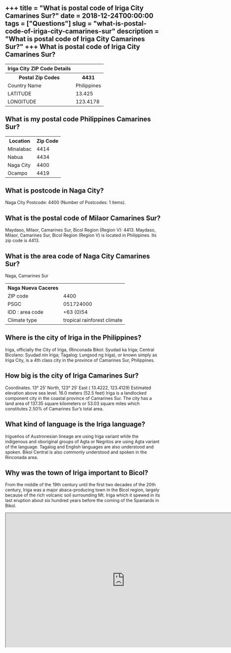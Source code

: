 +++
title = "What is postal code of Iriga City Camarines Sur?"
date = 2018-12-24T00:00:00
tags = ["Questions"]
slug = "what-is-postal-code-of-iriga-city-camarines-sur"
description = "What is postal code of Iriga City Camarines Sur?"
+++
What is postal code of Iriga City Camarines Sur?
------------------------------------------------

<table><tr><th>Iriga City ZIP Code Details</th></tr><tr><th>Postal Zip Codes</th><th>4431</th></tr><tr><td>Country Name</td><td>Philippines</td></tr><tr><td>LATITUDE</td><td>13.425</td></tr><tr><td>LONGITUDE</td><td>123.4178</td></tr></table>

What is my postal code Philippines Camarines Sur?
-------------------------------------------------

<table><tr><th>Location</th><th>Zip Code</th></tr><tr><td>Minalabac</td><td>4414</td></tr><tr><td>Nabua</td><td>4434</td></tr><tr><td>Naga City</td><td>4400</td></tr><tr><td>Ocampo</td><td>4419</td></tr></table>

What is postcode in Naga City?
------------------------------

Naga City Postcode: 4400 (Number of Postcodes: 1 items).

What is the postal code of Milaor Camarines Sur?
------------------------------------------------

Maydaso, Milaor, Camarines Sur, Bicol Region (Region V): 4413. Maydaso, Milaor, Camarines Sur, Bicol Region (Region V) is located in Philippines. Its zip code is 4413.

What is the area code of Naga City Camarines Sur?
-------------------------------------------------

Naga, Camarines Sur

<table><tr><th>Naga Nueva Caceres</th></tr><tr><td>ZIP code</td><td>4400</td></tr><tr><td>PSGC</td><td>051724000</td></tr><tr><td>IDD : area code</td><td>+63 (0)54</td></tr><tr><td>Climate type</td><td>tropical rainforest climate</td></tr></table>

Where is the city of Iriga in the Philippines?
----------------------------------------------

Iriga, officially the City of Iriga, (Rinconada Bikol: Syudad ka Iriga; Central Bicolano: Syudad nin Iriga; Tagalog: Lungsod ng Iriga), or known simply as Iriga City, is a 4th class city in the province of Camarines Sur, Philippines.

How big is the city of Iriga Camarines Sur?
-------------------------------------------

Coordinates. 13° 25′ North, 123° 25′ East ( 13.4222, 123.4129) Estimated elevation above sea level. 16.0 meters (52.5 feet) Iriga is a landlocked component city in the coastal province of Camarines Sur. The city has a land area of 137.35 square kilometers or 53.03 square miles which constitutes 2.50% of Camarines Sur’s total area.

What kind of language is the Iriga language?
--------------------------------------------

Irigueños of Austronesian lineage are using Iriga variant while the indigenous and oboriginal groups of Agta or Negritos are using Agta variant of the language. Tagalog and English languages are also understood and spoken. Bikol Central is also commonly understood and spoken in the Rinconada area.

Why was the town of Iriga important to Bicol?
---------------------------------------------

From the middle of the 19th century until the first two decades of the 20th century, Iriga was a major abaca-producing town in the Bicol region, largely because of the rich volcanic soil surrounding Mt. Iriga which it spewed in its last eruption about six hundred years before the coming of the Spaniards in Bikol.

<iframe allow="accelerometer; autoplay; clipboard-write; encrypted-media; gyroscope; picture-in-picture" allowfullscreen="" class="__youtube_prefs__  epyt-is-override  no-lazyload" data-no-lazy="1" data-origheight="433" data-origwidth="770" data-skipgform_ajax_framebjll="" height="433" id="_ytid_70870" loading="lazy" src="https://www.youtube.com/embed/ZZMSBjAkOS8?enablejsapi=1&autoplay=0&cc_load_policy=0&cc_lang_pref=&iv_load_policy=1&loop=0&modestbranding=0&rel=1&fs=1&playsinline=0&autohide=2&theme=dark&color=red&controls=1&" title="YouTube player" width="770"></iframe>